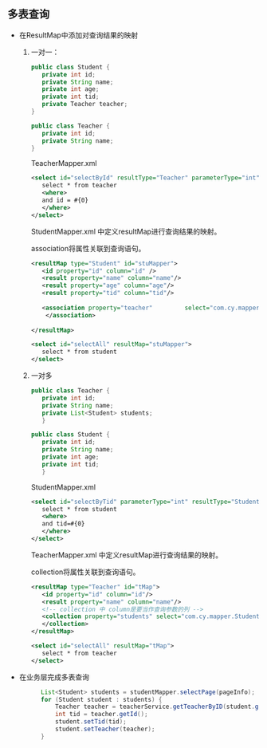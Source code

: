 ## 多表查询

- 在ResultMap中添加对查询结果的映射

  1. 一对一：

     ```java
     public class Student {
     	private int id;
     	private String name;
     	private int age;
     	private int tid;
     	private Teacher teacher;
     }
     ```

     ```java
     public class Teacher {
     	private int id;
     	private String name;
     }
     ```

     TeacherMapper.xml

     ```xml
     <select id="selectById" resultType="Teacher" parameterType="int">
     	select * from teacher
     	<where>
     	and id = #{0}
     	</where>
     </select>
     ```

     StudentMapper.xml 中定义resultMap进行查询结果的映射。

     association将属性关联到查询语句。

     ```xml
     <resultMap type="Student" id="stuMapper">
     	<id property="id" column="id" />
     	<result property="name" column="name"/>
     	<result property="age" column="age"/>
     	<result property="tid" column="tid"/>
         
     	<association property="teacher"    		select="com.cy.mapper.TeacherMapper.selectById" column="tid">
         </association>
      
     </resultMap>
     
     <select id="selectAll" resultMap="stuMapper">
     	select * from student
     </select>
     ```

  2. 一对多

     ```java
     public class Teacher {
     	private int id;
     	private String name;
     	private List<Student> students;
     	}
     ```

     ```java
     public class Student {
     	private int id;
     	private String name;
     	private int age;
     	private int tid;
     	}
     ```

     StudentMapper.xml

     ```xml
     <select id="selectByTid" parameterType="int" resultType="Student">
     	select * from student
     	<where>
     	and tid=#{0}	
     	</where>
     </select>
     ```

     TeacherMapper.xml 中定义resultMap进行查询结果的映射。

     collection将属性关联到查询语句。

     ```xml
     <resultMap type="Teacher" id="tMap">
     	<id property="id" column="id"/>
     	<result property="name" column="name"/>
     	<!-- collection 中 column是要当作查询参数的列 -->
     	<collection property="students" select="com.cy.mapper.StudentMapper.selectByTid" column="id"  ofType="Student" >
     	</collection>
     </resultMap>
     
     <select id="selectAll" resultMap="tMap">
     	select * from teacher
     </select>
     ```

- 在业务层完成多表查询

  ```java
  		List<Student> students = studentMapper.selectPage(pageInfo);
  		for (Student student : students) {
  			Teacher teacher = teacherService.getTeacherByID(student.getTid());
  			int tid = teacher.getId();
  			student.setTid(tid);
  			student.setTeacher(teacher);
  		}
  ```
